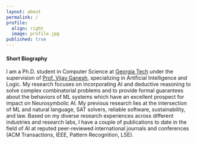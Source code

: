 ```yaml
---
layout: about
permalink: /
profile:
  align: right
  image: profile.jpg
published: true
---
```


#### Short Biography
I am a Ph.D. student in Computer Science at <a href="https://www.gatech.edu/">Georgia Tech</a> under the supervision of <a href="https://www.cc.gatech.edu/people/vijay-ganesh">Prof. Vijay Ganesh</a>, specializing in Artificial Intelligence and Logic. My research focuses on incorporating AI and deductive reasoning to solve complex combinatorial problems and to provide formal guarantees about the behaviors of ML systems which have an excellent prospect for impact on Neurosymbolic AI. My previous research lies at the intersection of ML and natural language, SAT solvers, reliable software, sustainability, and law. Based on my diverse research experiences across different industries and research labs, I have a couple of publications to date in the field of AI at reputed peer-reviewed international journals and conferences (ACM Transactions, IEEE, Pattern Recognition, LSE).
